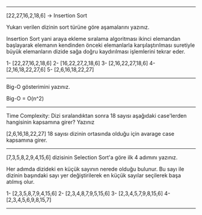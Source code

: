 --------------------------------------------------------------------------------------

[22,27,16,2,18,6] -> Insertion Sort

Yukarı verilen dizinin sort türüne göre aşamalarını yazınız.

Insertion Sort yani araya ekleme sıralama algoritması ikinci elemandan başlayarak elemanın kendinden önceki elemanlarla karşılaştırılması suretiyle büyük elemanların dizide sağa doğru kaydırılması işlemlerini tekrar eder.

1- [22,27,16,2,18,6] 
2- [16,22,27,2,18,6]
3- [2,16,22,27,18,6]
4- [2,16,18,22,27,6]
5- [2,6,16,18,22,27]

--------------------------------------------------------------------------------------

Big-O gösterimini yazınız.

Big-O = O(n^2)

--------------------------------------------------------------------------------------

Time Complexity: Dizi sıralandıktan sonra 18 sayısı aşağıdaki case'lerden hangisinin kapsamına girer? Yazınız

[2,6,16,18,22,27] 18 sayısı dizinin ortasında olduğu için avarage case kapsamına girer.

--------------------------------------------------------------------------------------

[7,3,5,8,2,9,4,15,6] dizisinin Selection Sort'a göre ilk 4 adımını yazınız.

Her adımda dizideki en küçük sayının nerede olduğu bulunur. Bu sayı ile dizinin başındaki sayı yer değiştirilerek en küçük sayılar seçilerek başa atılmış olur.

1- [2,3,5,8,7,9,4,15,6] 
2- [2,3,4,8,7,9,5,15,6] 
3- [2,3,4,5,7,9,8,15,6] 
4- [2,3,4,5,6,9,8,15,7]

--------------------------------------------------------------------------------------


